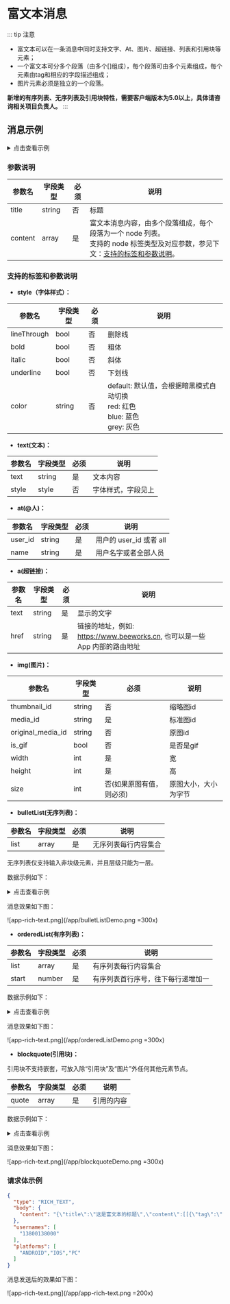 # 富文本消息

::: tip 注意
- 富文本可以在一条消息中同时支持文字、At、图片、超链接、列表和引用块等元素；
- 一个富文本可分多个段落（由多个[]组成），每个段落可由多个元素组成，每个元素由tag和相应的字段描述组成；
- 图片元素必须是独立的一个段落。

**新增的有序列表、无序列表及引用块特性，需要客户端版本为5.0以上，具体请咨询相关项目负责人。**
::: 


## 消息示例

<details>
<summary>点击查看示例</summary>

```JSON
{
    "title": "Demo标题",
    "content": [
        [
            {
                "text": "一行文字",
                "tag": "text",
                "style": {
                    "bold": false,
                    "lineThrough": false,
                    "italic": false,
                    "underline": false,
                    "color": "default"
                }
            },
            {
                "user_id": "39723e99b4664d17a838ac81a3fd4b5c",
                "name": "开发105(kf105)",
                "tag": "at"
            },
            {
                "text": " ",
                "tag": "text",
                "style": {
                    "bold": false,
                    "lineThrough": false,
                    "italic": false,
                    "underline": false,
                    "color": "default"
                }
            },
            {
                "text": "😃",
                "tag": "text"
            }
        ],
        [
            {
                "text": "被设置字体样式的段落",
                "tag": "text",
                "style": {
                    "bold": true,
                    "lineThrough": true,
                    "italic": true,
                    "underline": true,
                    "color": "red"
                }
            }
        ],
        [
            {
                "tag": "img",
                "thumbnail_id": "084877322e31473690e26c55240a1167",
                "media_id": "084877322e31473690e26c55240a1167",
                "is_gif": false,
                "width": 225,
                "height": 225,
                "size": 5842
            }
        ],
        [
            {
                "text": "这是链接",
                "tag": "a",
                "href": "demo.com"
            }
        ],
        [
            {
                "tag": "bulletList",
                "list": [
                    [
                        [
                            {
                                "text": "无序列表item1",
                                "tag": "text",
                                "style": {
                                    "bold": false,
                                    "lineThrough": false,
                                    "italic": false,
                                    "underline": false,
                                    "color": "default"
                                }
                            }
                        ]
                    ],
                    [
                        [
                            {
                                "text": "无序列表item2",
                                "tag": "text",
                                "style": {
                                    "bold": false,
                                    "lineThrough": false,
                                    "italic": false,
                                    "underline": false,
                                    "color": "default"
                                }
                            }
                        ]
                    ]
                ],
                "marker": "dot"
            }
        ],
        [
            {
                "tag": "orderedList",
                "list": [
                    [
                        [
                            {
                                "text": "有序列表item1",
                                "tag": "text",
                                "style": {
                                    "bold": false,
                                    "lineThrough": false,
                                    "italic": false,
                                    "underline": false,
                                    "color": "default"
                                }
                            }
                        ]
                    ],
                    [
                        [
                            {
                                "text": "有序列表item2",
                                "tag": "text",
                                "style": {
                                    "bold": false,
                                    "lineThrough": false,
                                    "italic": false,
                                    "underline": false,
                                    "color": "default"
                                }
                            }
                        ]
                    ]
                ],
                "start": 1
            }
        ],
        [
            {
                "tag": "blockquote",
                "quote": [
                    [
                        [
                            {
                                "text": "引用块，可以嵌套除“引用块”外所有的节点元素",
                                "tag": "text",
                                "style": {
                                    "bold": false,
                                    "lineThrough": false,
                                    "italic": false,
                                    "underline": false,
                                    "color": "default"
                                }
                            }
                        ]
                    ],
                    [
                        [
                            {
                                "user_id": "39723e99b4664d17a838ac81a3fd4b5c",
                                "name": "开发105(kf105)",
                                "tag": "at"
                            },
                            {
                                "text": " ",
                                "tag": "text",
                                "style": {
                                    "bold": false,
                                    "lineThrough": false,
                                    "italic": false,
                                    "underline": false,
                                    "color": "default"
                                }
                            }
                        ]
                    ],
                    [
                        [
                            {
                                "tag": "bulletList",
                                "list": [
                                    [
                                        [
                                            {
                                                "text": "列表",
                                                "tag": "text",
                                                "style": {
                                                    "bold": false,
                                                    "lineThrough": false,
                                                    "italic": false,
                                                    "underline": false,
                                                    "color": "default"
                                                }
                                            }
                                        ]
                                    ],
                                    [
                                        [
                                            {
                                                "text": "列表",
                                                "tag": "text",
                                                "style": {
                                                    "bold": false,
                                                    "lineThrough": false,
                                                    "italic": false,
                                                    "underline": false,
                                                    "color": "default"
                                                }
                                            }
                                        ]
                                    ]
                                ],
                                "marker": "dot"
                            }
                        ]
                    ],
                    [
                        [
                            {
                                "tag": "orderedList",
                                "list": [
                                    [
                                        [
                                            {
                                                "text": "列表",
                                                "tag": "text",
                                                "style": {
                                                    "bold": false,
                                                    "lineThrough": false,
                                                    "italic": false,
                                                    "underline": false,
                                                    "color": "default"
                                                }
                                            }
                                        ]
                                    ],
                                    [
                                        [
                                            {
                                                "text": "列表",
                                                "tag": "text",
                                                "style": {
                                                    "bold": false,
                                                    "lineThrough": false,
                                                    "italic": false,
                                                    "underline": false,
                                                    "color": "default"
                                                }
                                            }
                                        ]
                                    ]
                                ],
                                "start": 1
                            }
                        ]
                    ],
                    [
                        [
                            {
                                "tag": "img",
                                "thumbnail_id": "1ee22d0e710e4adcaffdb41ed20dcbc0",
                                "media_id": "1ee22d0e710e4adcaffdb41ed20dcbc0",
                                "is_gif": false,
                                "width": 225,
                                "height": 225,
                                "size": 5842
                            }
                        ]
                    ]
                ]
            }
        ],
        [
            {
                "tag": "text",
                "text": "",
                "style": {

                }
            }
        ],
        [
            {
                "tag": "text",
                "text": "",
                "style": {

                }
            }
        ]
    ]
}
```

</details>

### 参数说明

| 参数名  | 字段类型 | 必须 | 说明                                                         |
| ------- | -------- | ---- | ------------------------------------------------------------ |
| title   | string   | 否   | 标题                                                         |
| content | array    | 是   | 富文本消息内容，由多个段落组成，每个段落为一个 node 列表。<br/>支持的 node 标签类型及对应参数，参见下文：[支持的标签和参数说明](#支持的标签和参数说明)。 |

### 支持的标签和参数说明

- **style（字体样式）：**

| 参数名      | 字段类型 | 必须 | 说明                                                         |
| ----------- | -------- | ---- | ------------------------------------------------------------ |
| lineThrough | bool     | 否   | 删除线                                                       |
| bold        | bool     | 否   | 粗体                                                         |
| italic      | bool     | 否   | 斜体                                                         |
| underline | bool | 否 | 下划线 |
| color       | string   | 否   | default: 默认值，会根据暗黑模式自动切换 <br/>red: 红色 <br/>blue: 蓝色 <br/>grey: 灰色 |

- **text(文本)：**

| 参数名 | 字段类型 | 必须 | 说明               |
| ------ | -------- | ---- | ------------------ |
| text   | string   | 是   | 文本内容           |
| style  | style    | 否   | 字体样式，字段见上 |

- **at(@人)：**

| 参数名  | 字段类型 | 必须 | 说明                 |
| ------- | -------- | ---- | -------------------- |
| user_id | string   | 是   | 用户的 user_id 或者 all |
| name    | string   | 是   | 用户名字或者全部人员 |

- **a(超链接)：**

| 参数名 | 字段类型 | 必须 | 说明                                                         |
| ------ | -------- | ---- | ------------------------------------------------------------ |
| text   | string   | 是   | 显示的文字                                                   |
| href   | string   | 是   | 链接的地址，例如: https://www.beeworks.cn, 也可以是一些 App 内部的路由地址 |

- **img(图片)：**

| 参数名            | 字段类型 | 必须                     | 说明                 |
| ----------------- | -------- | ------------------------ | -------------------- |
| thumbnail_id      | string   | 否                       | 缩略图id             |
| media_id          | string   | 是                       | 标准图id             |
| original_media_id | string   | 否                       | 原图id               |
| is_gif            | bool     | 否                       | 是否是gif            |
| width             | int      | 是                       | 宽                   |
| height            | int      | 是                       | 高                   |
| size              | int      | 否(如果原图有值，则必须) | 原图大小，大小为字节 |

- **bulletList(无序列表)：**

| 参数名            | 字段类型 | 必须                     | 说明                 |
| ----------------- | -------- | ------------------------ | -------------------- |
| list | array | 是 | 无序列表每行内容集合 |

无序列表仅支持输入非块级元素，并且层级只能为一层。

数据示例如下：

<details>
<summary>点击查看示例</summary>

```json
{
    "tag": "bulletList",
    "list": [
        [
            [
                {
                    "text": "无序列表item1 - ",
                    "tag": "text",
                    "style": {
                        "bold": false,
                        "lineThrough": false,
                        "italic": false,
                        "underline": false,
                        "color": "default"
                    }
                },
                {
                    "user_id": "39723e99b4664d17a838ac81a3fd4b5c",
                    "name": "开发105(kf105)",
                    "tag": "at"
                },
                {
                    "text": " ",
                    "tag": "text",
                    "style": {
                        "bold": false,
                        "lineThrough": false,
                        "italic": false,
                        "underline": false,
                        "color": "default"
                    }
                },
                {
                    "text": "😃",
                    "tag": "text"
                }
            ]
        ],
        [
            [
                {
                    "text": "无序列表item2 - ",
                    "tag": "text",
                    "style": {
                        "bold": false,
                        "lineThrough": false,
                        "italic": false,
                        "underline": false,
                        "color": "default"
                    }
                },
                {
                    "text": "字体样式",
                    "tag": "text",
                    "style": {
                        "bold": true,
                        "lineThrough": false,
                        "italic": false,
                        "underline": true,
                        "color": "red"
                    }
                }
            ]
        ],
        [
            [
                {
                    "text": "无序列表item3 - ",
                    "tag": "text",
                    "style": {
                        "bold": false,
                        "lineThrough": false,
                        "italic": false,
                        "underline": false,
                        "color": "default"
                    }
                },
                {
                    "text": "链接",
                    "tag": "a",
                    "href": "demo.com"
                }
            ]
        ]
    ]
}
```
</details>

消息效果如下图：

![app-rich-text.png](/app/bulletListDemo.png =300x)


- **orderedList(有序列表)：**

| 参数名            | 字段类型 | 必须                     | 说明                 |
| ----------------- | -------- | ------------------------ | -------------------- |
| list | array | 是 | 有序列表每行内容集合 |
| start | number | 是 | 有序列表首行序号，往下每行递增加一 |

数据示例如下：

<details>
<summary>点击查看示例</summary>

```json
{
    "tag": "orderedList",
    "list": [
        [
            [
                {
                    "text": "无序列表item1 - ",
                    "tag": "text",
                    "style": {
                        "bold": false,
                        "lineThrough": false,
                        "italic": false,
                        "underline": false,
                        "color": "default"
                    }
                },
                {
                    "user_id": "39723e99b4664d17a838ac81a3fd4b5c",
                    "name": "开发105(kf105)",
                    "tag": "at"
                },
                {
                    "text": " ",
                    "tag": "text",
                    "style": {
                        "bold": false,
                        "lineThrough": false,
                        "italic": false,
                        "underline": false,
                        "color": "default"
                    }
                },
                {
                    "text": "😃",
                    "tag": "text"
                }
            ]
        ],
        [
            [
                {
                    "text": "无序列表item2 - ",
                    "tag": "text",
                    "style": {
                        "bold": false,
                        "lineThrough": false,
                        "italic": false,
                        "underline": false,
                        "color": "default"
                    }
                },
                {
                    "text": "字体样式",
                    "tag": "text",
                    "style": {
                        "bold": true,
                        "lineThrough": false,
                        "italic": false,
                        "underline": true,
                        "color": "red"
                    }
                }
            ]
        ],
        [
            [
                {
                    "text": "无序列表item3 - ",
                    "tag": "text",
                    "style": {
                        "bold": false,
                        "lineThrough": false,
                        "italic": false,
                        "underline": false,
                        "color": "default"
                    }
                },
                {
                    "text": "链接",
                    "tag": "a",
                    "href": "demo.com"
                }
            ]
        ]
    ],
    "start": 1
}
```
</details>

消息效果如下图：

![app-rich-text.png](/app/orderedListDemo.png =300x)

- **blockquote(引用块)：**

引用块不支持嵌套，可放入除“引用块”及“图片”外任何其他元素节点。

| 参数名            | 字段类型 | 必须                     | 说明                 |
| ----------------- | -------- | ------------------------ | -------------------- |
| quote | array | 是 | 引用的内容 |

数据示例如下：

<details>
<summary>点击查看示例</summary>

```json
{
    "tag": "blockquote",
    "quote": [
        [
            [
                {
                    "tag": "orderedList",
                    "list": [
                        [
                            [
                                {
                                    "text": "无序列表item1 - ",
                                    "tag": "text",
                                    "style": {
                                        "bold": false,
                                        "lineThrough": false,
                                        "italic": false,
                                        "underline": false,
                                        "color": "default"
                                    }
                                },
                                {
                                    "user_id": "39723e99b4664d17a838ac81a3fd4b5c",
                                    "name": "开发105(kf105)",
                                    "tag": "at"
                                },
                                {
                                    "text": " ",
                                    "tag": "text",
                                    "style": {
                                        "bold": false,
                                        "lineThrough": false,
                                        "italic": false,
                                        "underline": false,
                                        "color": "default"
                                    }
                                }
                            ]
                        ],
                        [
                            [
                                {
                                    "text": "无序列表item2 - ",
                                    "tag": "text",
                                    "style": {
                                        "bold": false,
                                        "lineThrough": false,
                                        "italic": false,
                                        "underline": false,
                                        "color": "default"
                                    }
                                },
                                {
                                    "text": "字体样式",
                                    "tag": "text",
                                    "style": {
                                        "bold": true,
                                        "lineThrough": false,
                                        "italic": false,
                                        "underline": true,
                                        "color": "default"
                                    }
                                }
                            ]
                        ],
                        [
                            [
                                {
                                    "text": "无序列表item3 - ",
                                    "tag": "text",
                                    "style": {
                                        "bold": false,
                                        "lineThrough": false,
                                        "italic": false,
                                        "underline": false,
                                        "color": "default"
                                    }
                                },
                                {
                                    "text": "链接",
                                    "tag": "a",
                                    "href": "demo.com"
                                }
                            ]
                        ]
                    ],
                    "start": 1
                }
            ]
        ],
        [
            [
                {
                    "text": "文字，",
                    "tag": "text",
                    "style": {
                        "bold": false,
                        "lineThrough": false,
                        "italic": false,
                        "underline": false,
                        "color": "default"
                    }
                },
                {
                    "text": "颜色文字，",
                    "tag": "text",
                    "style": {
                        "bold": false,
                        "lineThrough": false,
                        "italic": false,
                        "underline": false,
                        "color": "red"
                    }
                },
                {
                    "text": "字体样式",
                    "tag": "text",
                    "style": {
                        "bold": true,
                        "lineThrough": true,
                        "italic": false,
                        "underline": true,
                        "color": "default"
                    }
                }
            ]
        ]
    ]
}
```
</details>

消息效果如下图：

![app-rich-text.png](/app/blockquoteDemo.png =300x)


### 请求体示例

```JSON
{
  "type": "RICH_TEXT", 
  "body": {
    "content": "{\"title\":\"这是富文本的标题\",\"content\":[[{\"tag\":\"text\",\"style\":{\"lineThrough\":true,\"bold\":true,\"italic\":true,\"color\":\"default\"},\"text\":\"这是第一段文字\\n\"},{\"user_id\":\"1fee2dd7a3ba457db5beb78b12ba10cf\",\"name\":\"张三\",\"tag\":\"at\"},{\"tag\":\"text\",\"text\":\" \",\"style\":{\"lineThrough\":false,\"bold\":false,\"italic\":false,\"color\":\"default\"}},{\"user_id\":\"all\",\"name\":\"全部人员\",\"tag\":\"at\"},{\"style\":{\"lineThrough\":false,\"bold\":false,\"italic\":false,\"color\":\"default\"},\"text\":\" \\n\",\"tag\":\"text\"},{\"text\":\"百度一下\",\"tag\":\"a\",\"href\":\"https://www.baidu.com\"},{\"style\":{\"lineThrough\":false,\"bold\":false,\"italic\":false,\"color\":\"default\"},\"text\":\" \\n\",\"tag\":\"text\"},{\"style\":{\"lineThrough\":false,\"bold\":false,\"italic\":false,\"color\":\"blue\"},\"text\":\"这是第二段文字蓝色的\\n\",\"tag\":\"text\"},{\"style\":{\"lineThrough\":false,\"bold\":false,\"italic\":false,\"color\":\"red\"},\"tag\":\"text\",\"text\":\"这是第三段文字红色的\\n\"},{\"style\":{\"lineThrough\":false,\"bold\":false,\"italic\":false,\"color\":\"grey\"},\"text\":\"这是第四段文字灰色的\",\"tag\":\"text\"}],[{\"thumbnail_id\":\"c42b6543bc164f709bbbb066640bcf9b\",\"original_media_id\":\"3505e93f2831473ab9daf4c95e9fc951\",\"is_gif\":false,\"height\":1920,\"width\":888,\"size\":223563,\"tag\":\"img\",\"media_id\":\"d42040947d644a1fbcecd2c3edd08bc6\"}]]}"
  }, 
  "usernames": [
    "13800138000"
  ],
  "platforms": [
    "ANDROID","IOS","PC"
  ]
}
```

消息发送后的效果如下图：

![app-rich-text.png](/app/app-rich-text.png =200x)
